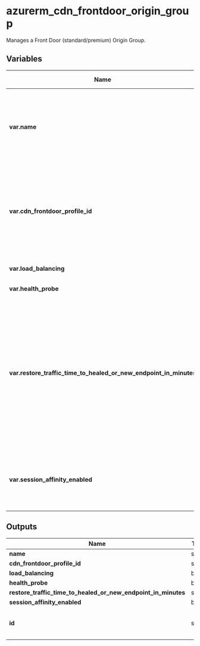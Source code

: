 # azurerm_cdn_frontdoor_origin_group

Manages a Front Door (standard/premium) Origin Group.

## Variables

| Name | Type | Required? |  Default  |  possible values |  Description |
| ---- | ---- | --------- |  ----------- | ----------- | ----------- |
| **var.name** | string | True | -  |  -  |  The name which should be used for this Front Door Origin Group. Changing this forces a new Front Door Origin Group to be created. | 
| **var.cdn_frontdoor_profile_id** | string | True | -  |  -  |  The ID of the Front Door Profile within which this Front Door Origin Group should exist. Changing this forces a new Front Door Origin Group to be created. | 
| **var.load_balancing** | block | True | -  |  -  |  A `load_balancing` block. | 
| **var.health_probe** | block | False | -  |  -  |  A `health_probe` block. | 
| **var.restore_traffic_time_to_healed_or_new_endpoint_in_minutes** | string | False | `10`  |  `0`, `50`, `10`  |  Specifies the amount of time which should elapse before shifting traffic to another endpoint when a healthy endpoint becomes unhealthy or a new endpoint is added. Possible values are between `0` and `50` minutes (inclusive). Default is `10` minutes. | 
| **var.session_affinity_enabled** | bool | False | `True`  |  -  |  Specifies whether session affinity should be enabled on this host. Defaults to `true`. | 



## Outputs

| Name | Type | Description |
| ---- | ---- | --------- | 
| **name** | string  | - | 
| **cdn_frontdoor_profile_id** | string  | - | 
| **load_balancing** | block  | - | 
| **health_probe** | block  | - | 
| **restore_traffic_time_to_healed_or_new_endpoint_in_minutes** | string  | - | 
| **session_affinity_enabled** | bool  | - | 
| **id** | string  | The ID of the Front Door Origin Group. | 